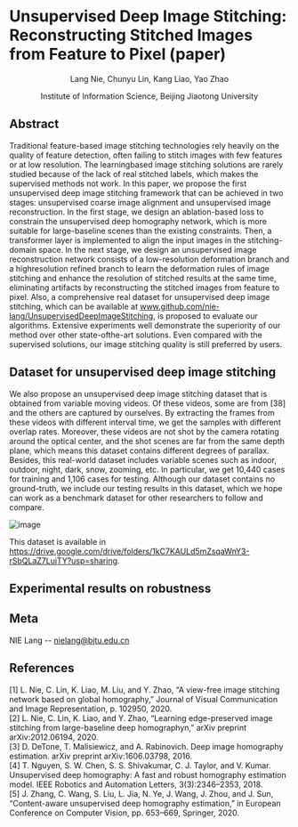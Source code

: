 # Unsupervised Deep Image Stitching: Reconstructing Stitched Images from Feature to Pixel (paper)
<p align="center">Lang Nie, Chunyu Lin, Kang Liao, Yao Zhao</p>
<p align="center">Institute of Information Science, Beijing Jiaotong University</p>

## Abstract
Traditional feature-based image stitching technologies rely heavily on the quality of feature detection, often failing to stitch images with few features or at low resolution. The learningbased image stitching solutions are rarely studied because of the lack of real stitched labels, which makes the supervised methods not work. In this paper, we propose the first unsupervised deep image stitching framework that can be achieved in two stages: unsupervised coarse image alignment and unsupervised image reconstruction. In the first stage, we design an ablation-based loss to constrain the unsupervised deep homography network, which is more suitable for large-baseline scenes than the existing constraints. Then, a transformer layer is implemented to align the input images in the stitching-domain space. In the next stage, we design an unsupervised image reconstruction network consists of a low-resolution deformation branch and a highresolution refined branch to learn the deformation rules of image stitching and enhance the resolution of stitched results at the same time, eliminating artifacts by reconstructing the stitched images from feature to pixel. Also, a comprehensive real dataset for unsupervised deep image stitching, which can be available at www.github.com/nie-lang/UnsupervisedDeepImageStitching, is proposed to evaluate our algorithms. Extensive experiments well demonstrate the superiority of our method over other state-ofthe-art solutions. Even compared with the supervised solutions, our image stitching quality is still preferred by users.

## Dataset for unsupervised deep image stitching
We also propose an unsupervised deep image stitching dataset that is obtained from variable moving videos. Of these videos, some are from [38] and the others are captured by ourselves. By extracting the frames from these videos with different interval time, we get the samples with different overlap rates. Moreover, these videos are not shot by the camera rotating around the optical center, and the shot scenes are far from the same depth plane, which means this dataset contains different degrees of parallax. Besides, this real-world dataset includes variable scenes such as indoor, outdoor, night, dark, snow, zooming, etc. In particular, we get 10,440 cases for training and 1,106 cases for testing. Although our dataset contains no ground-truth, we include our testing results in this dataset, which we hope can work as a benchmark dataset for other researchers to follow and compare.

![image](https://github.com/nie-lang/UnsupervisedDeepImageStitching/blob/main/figures/dataset.jpg)

This dataset is available in https://drive.google.com/drive/folders/1kC7KAULd5mZsqaWnY3-rSbQLaZ7LujTY?usp=sharing.

## Experimental results on robustness

## Meta
NIE Lang -- nielang@bjtu.edu.cn


## References
[1] L. Nie, C. Lin, K. Liao, M. Liu, and Y. Zhao, “A view-free image stitching network based on global homography,” Journal of Visual Communication and Image Representation, p. 102950, 2020.  
[2] L. Nie, C. Lin, K. Liao, and Y. Zhao, “Learning edge-preserved image stitching from large-baseline deep homographyn,” arXiv preprint arXiv:2012.06194, 2020.  
[3] D. DeTone, T. Malisiewicz, and A. Rabinovich. Deep image homography estimation. arXiv preprint arXiv:1606.03798, 2016.  
[4] T. Nguyen, S. W. Chen, S. S. Shivakumar, C. J. Taylor, and V. Kumar. Unsupervised deep homography: A fast and robust homography estimation model. IEEE Robotics and Automation Letters, 3(3):2346–2353, 2018.  
[5] J. Zhang, C. Wang, S. Liu, L. Jia, N. Ye, J. Wang, J. Zhou, and J. Sun, “Content-aware unsupervised deep homography estimation,” in European Conference on Computer Vision, pp. 653–669, Springer, 2020.  

